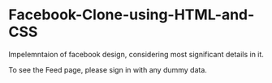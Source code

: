 # Facebook-Clone-using-HTML-and-CSS
Impelemntaion of facebook design, considering most significant details in it.

To see the Feed page, please sign in with any dummy data.
